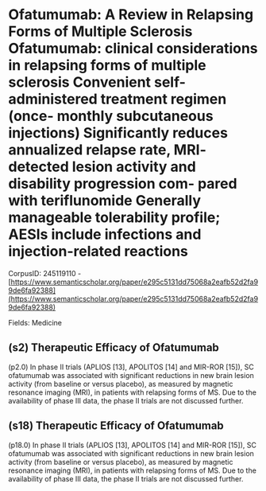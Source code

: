# Ofatumumab: A Review in Relapsing Forms of Multiple Sclerosis Ofatumumab: clinical considerations in relapsing forms of multiple sclerosis Convenient self-administered treatment regimen (once- monthly subcutaneous injections) Significantly reduces annualized relapse rate, MRI- detected lesion activity and disability progression com- pared with teriflunomide Generally manageable tolerability profile; AESIs include infections and injection-related reactions

CorpusID: 245119110 - [https://www.semanticscholar.org/paper/e295c5131dd75068a2eafb52d2fa99de6fa92388](https://www.semanticscholar.org/paper/e295c5131dd75068a2eafb52d2fa99de6fa92388)

Fields: Medicine

## (s2) Therapeutic Efficacy of Ofatumumab
(p2.0) In phase II trials (APLIOS [13], APOLITOS [14] and MIR-ROR [15]), SC ofatumumab was associated with significant reductions in new brain lesion activity (from baseline or versus placebo), as measured by magnetic resonance imaging (MRI), in patients with relapsing forms of MS. Due to the availability of phase III data, the phase II trials are not discussed further.
## (s18) Therapeutic Efficacy of Ofatumumab
(p18.0) In phase II trials (APLIOS [13], APOLITOS [14] and MIR-ROR [15]), SC ofatumumab was associated with significant reductions in new brain lesion activity (from baseline or versus placebo), as measured by magnetic resonance imaging (MRI), in patients with relapsing forms of MS. Due to the availability of phase III data, the phase II trials are not discussed further.
